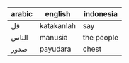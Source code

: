 | arabic | english | indonesia |
| --- | --- | --- |
| قل | katakanlah | say |
| الناس | manusia | the people |
| صدور | payudara | chest |

